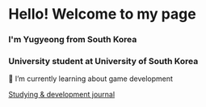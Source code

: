 <h1>Hello! Welcome to my page</h1>
<h3>I'm Yugyeong from South Korea</h3>
<h3>University student at University of South Korea</h3>

<p>🌱 I’m currently learning about game development</p>
<a href="https://yukyeong1.github.io" target="_blank">Studying & development journal</a>
